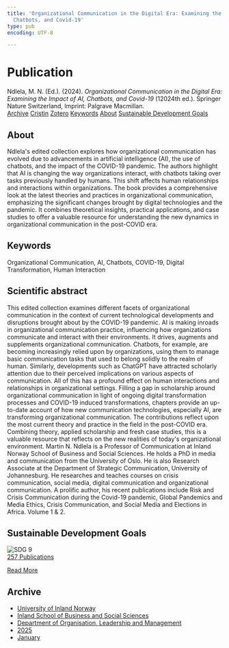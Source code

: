 ```yaml
---
title: 'Organizational Communication in the Digital Era: Examining the Impact of AI,
  Chatbots, and Covid-19'
type: pub
encoding: UTF-8

---
```

<h1>Publication</h1>
<article id="csl-bib-container-VKBD27RG" class="csl-bib-container">
  <div class="csl-bib-body"> <div class="csl-entry">Ndlela, M. N. (Ed.). (2024). <i>Organizational Communication in the Digital Era: Examining the Impact of AI, Chatbots, and Covid-19</i> (12024th ed.). Springer Nature Switzerland, Imprint: Palgrave Macmillan.</div> </div>
  <div class="csl-bib-buttons">
    <a href="#taxonomy-article-VKBD27RG" alt="archive" class="csl-bib-button">Archive</a>
    <a href="https://app.cristin.no/results/show.jsf?id=2346028" alt="Cristin" class="csl-bib-button">Cristin</a>
    <a href="http://zotero.org/groups/5881554/items/VKBD27RG" alt="Zotero" class="csl-bib-button">Zotero</a>
    <a href="#keywords-article-VKBD27RG" alt="keywords" class="csl-bib-button">Keywords</a>
    <a href="#about-article-VKBD27RG" alt="about_pub" class="csl-bib-button">About</a>
    <a href="#sdg-article-VKBD27RG" alt="sdg" class="csl-bib-button">Sustainable Development Goals</a>
  </div>
  <div id="csl-bib-meta-container-VKBD27RG"></div>
</article>
<div id="csl-bib-meta-VKBD27RG" class="csl-bib-meta">
  <article id="about-article-VKBD27RG" class="about_pub-article">
    <h1>About</h1>
    Ndlela's edited collection explores how organizational communication has evolved due to advancements in artificial intelligence (AI), the use of chatbots, and the impact of the COVID-19 pandemic. The authors highlight that AI is changing the way organizations interact, with chatbots taking over tasks previously handled by humans. This shift affects human relationships and interactions within organizations. The book provides a comprehensive look at the latest theories and practices in organizational communication, emphasizing the significant changes brought by digital technologies and the pandemic. It combines theoretical insights, practical applications, and case studies to offer a valuable resource for understanding the new dynamics in organizational communication in the post-COVID era.
  </article>
  <article id="keywords-article-VKBD27RG" class="keywords-article">
    <h1>Keywords</h1>
    Organizational Communication, AI, Chatbots, COVID-19, Digital Transformation, Human Interaction
  </article>
  <article id="abstract-article-VKBD27RG" class="abstract-article">
    <h1>Scientific abstract</h1>
    This edited collection examines different facets of organizational communication in the context of current technological developments and disruptions brought about by the COVID-19 pandemic. AI is making inroads in organizational communication practice, influencing how organizations communicate and interact with their environments. It drives, augments and supplements organizational communication. Chatbots, for example, are becoming increasingly relied upon by organizations, using them to manage basic communication tasks that used to belong solidly to the realm of human. Similarly, developments such as ChatGPT have attracted scholarly attention due to their perceived implications on various aspects of communication. All of this has a profound effect on human interactions and relationships in organizational settings. Filling a gap in scholarship around organizational communication in light of ongoing digital transformation processes and COVID-19 induced transformations, chapters provide an up-to-date account of how new communication technologies, especially AI, are transforming organizational communication. The contributions reflect upon the most current theory and practice in the field in the post-COVID era. Combining theory, applied scholarship and fresh case studies, this is a valuable resource that reflects on the new realities of today's organizational environment. Martin N. Ndlela is a Professor of Communication at Inland Norway School of Business and Social Sciences. He holds a PhD in media and communication from the University of Oslo. He is also Research Associate at the Department of Strategic Communication, University of Johannesburg. He researches and teaches courses on crisis communication, social media, digital communication and organizational communication. A prolific author, his recent publications include Risk and Crisis Communication during the Covid-19 pandemic, Global Pandemics and Media Ethics, Crisis Communication, and Social Media and Elections in Africa. Volume 1 & 2.
  </article>
  <article id="sdg-article-VKBD27RG" class="sdg-article">
    <h1>Sustainable Development Goals</h1>
    <div class="sdg-container"><div id="sdg9" class="sdg">
        <img src="{{< params subfolder >}}images/sdg/sdg09_en.png" class="image" alt="SDG 9">
        <div class="sdg-overlay">
          <a href="{{< params subfolder >}}en/archive/?sdg=9#archive" class="sdg-publication-count"><span>257</span> Publications</a>
          <p><a href="https://sdgs.un.org/goals/goal9" class="sdg-read-more">Read More</a></p>
        </div>
      </div></div>
  </article>
  <article id="taxonomy-article-VKBD27RG" class="taxonomy-article">
    <h1>Archive</h1>
    <ul>
      <li><a href="{{< params subfolder >}}en/archive/?key=3DCRN523">University of Inland Norway</a></li>
      <li><a href="{{< params subfolder >}}en/archive/?key=DU8Q9LN9">Inland School of Business and Social Sciences</a></li>
      <li><a href="{{< params subfolder >}}en/archive/?key=4LUWR3ZM">Department of Organisation, Leadership and Management</a></li>
      <li><a href="{{< params subfolder >}}en/archive/?key=UY24A2N9">2025</a></li>
      <li><a href="{{< params subfolder >}}en/archive/?key=IZKXJSS6">January</a></li>
    </ul>
  </article>
</div>
